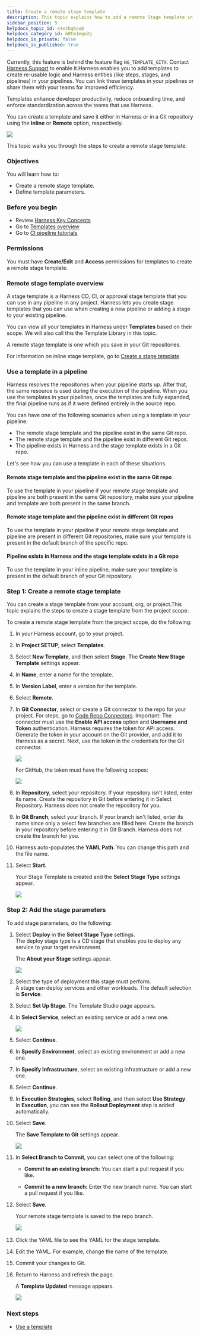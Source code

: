 ```yaml
---
title: Create a remote stage template
description: This topic explains how to add a remote Stage template in Harness.
sidebar_position: 5
helpdocs_topic_id: e4xthq6sx0
helpdocs_category_id: m8tm1mgn2g
helpdocs_is_private: false
helpdocs_is_published: true
---
```


Currently, this feature is behind the feature flag `NG_TEMPLATE_GITX`. Contact [Harness Support](mailto:support@harness.io) to enable it. ​​Harness enables you to add templates to create re-usable logic and Harness entities (like steps, stages, and pipelines) in your pipelines. You can link these templates in your pipelines or share them with your teams for improved efficiency.

Templates enhance developer productivity, reduce onboarding time, and enforce standardization across the teams that use Harness.

You can create a template and save it either in Harness or in a Git repository using the **Inline** or **Remote** option, respectively.​

![](./static/create-a-remote-stage-template-87.png)

This topic walks you through the steps to create a remote stage template.​

### Objectives

You will learn how to:

* Create a remote stage template.
* Define template parameters​​.

### Before you begin

* Review [Harness Key Concepts​](../../first-gen/starthere-firstgen/harness-key-concepts.md)
* Go to [Templates overview](template.md)
* Go to [CI pipeline tutorials​](../../continuous-integration/get-started/tutorials.md)

### Permissions

You must have **Create/Edit** and **Access** permissions for templates to create a remote stage template.

### Remote stage template overview

A stage template is a Harness CD, CI, or approval stage template that you can use in any pipeline in any project. Harness lets you create stage templates that you can use when creating a new pipeline or adding a stage to your existing pipeline.

You can view all your templates in Harness under **Templates** based on their scope. ​We will also call this the Template Library in this topic.

A remote stage template is one which you save in your Git repositories.

For information on inline stage template, go to [Create a stage template](add-a-stage-template.md).

### Use a template in a pipeline

Harness resolves the repositories when your pipeline starts up. ​After that, the same resource is used during the execution of the pipeline. When you use the templates in your pipelines, once the templates are fully expanded, the final pipeline runs as if it were defined entirely in the source repo.​

You can have one of the following scenarios when using a template in your pipeline:​

* The remote stage template and the pipeline exist in the same Git repo.
* The remote stage template and the pipeline exist in different Git repos​.
* The pipeline exists in Harness and the stage template exists in a Git repo.​

Let's see how you can use a template in each of these situations.​

#### Remote stage template and the pipeline exist in the same Git repo

To use the template in your pipeline if your remote stage template and pipeline are both present in the same Git repository, make sure your pipeline and template are both present in the same branch.​​

#### Remote stage template and the pipeline exist in different Git repos

To use the template in your pipeline if your remote stage template and pipeline are present in different Git repositories,​ make sure your template is present in the default branch of the specific repo.​

#### Pipeline exists in Harness and the stage template exists in a Git repo

To use the template in your inline pipeline​, make sure your template is present in the default branch of your Git repository.​

### Step 1: Create a remote stage template

You can create a stage template from your account, org, or project. ​This topic explains the steps to create a stage template from the project scope.

To create a remote stage template from the project scope, do the following:

1. In your Harness account, go to your project.​
2. In **Project SETUP**, select **Templates**.
3. Select **New Template**, and then select **Stage**. ​The **Create New Stage Template** settings appear.
4. In **Name**, enter a name for the template.​
5. In **Version Label**, enter a version for the template.​
6. Select **Remote**.
7. In **Git Connector**, select or create a Git connector to the repo for your project.​ For steps, go to [Code Repo Connectors](/docs/category/code-repo-connectors). Important: The connector must use the **Enable API access** option and **Username and Token** authentication. ​Harness requires the token for API access. Generate the token in your account on the Git provider, and add it to Harness as a secret. Next, use the token in the credentials for the Git connector.​​

   ![](./static/create-a-remote-stage-template-88.png)

   For GitHub, the token must have the following scopes:​

   ![](./static/create-a-remote-stage-template-89.png)

8. In **Repository**, select your repository. If your repository isn't listed, enter its name. ​Create the repository in Git before entering it in Select Repository. Harness does not create the repository for you.​
9. In **Git Branch**, select your branch. If your branch isn't listed, enter its name since only a select few branches are filled here. Create the branch in your repository before entering it in Git Branch. Harness does not create the branch for you.​​
10. ​Harness auto-populates the **YAML Path**. You can change this path and the file name.
11. Select **Start**.​​  

    Your Stage Template is created and the **Select Stage Type** settings appear.

    ![](./static/create-a-remote-stage-template-90.png)

### Step 2: Add the stage parameters

To add stage parameters, do the following:

1. Select **Deploy** in the **Select** **Stage Type** settings.  
The deploy stage type is a CD stage that enables you to deploy any service to your target environment.​

   The **About your Stage** settings appear.

   ![](./static/create-a-remote-stage-template-91.png)

2. Select the type of deployment this stage must perform.​  
A stage can deploy services and other workloads. The default selection is **Service**.
3. Select **Set Up Stage**. The Template Studio page appears.
4. In **Select Service**, select an existing service or add a new one.

   ![](./static/create-a-remote-stage-template-92.png)

5. Select **Continue**.

6. In **Specify Environment**, select an existing environment or add a new one.
7. In **Specify Infrastructure**, select an existing infrastructure or add a new one.
8. Select **Continue**.
9. In **Execution Strategies**, select **Rolling**, and then select **Use Strategy**.  
In **Execution**, you can see the **Rollout Deployment** step is added automatically.
10. Select **Save**.

    The **Save Template to Git** settings appear.

    ![](./static/create-a-remote-stage-template-93.png)

11. In **Select Branch to Commit**, you can select one of the following:​

	- **Commit to an existing branch:** You can start a pull request if you like.​​

	- **Commit to a new branch:**​ Enter the new branch name. You can start a pull request if you like.​

12. Select **Save**.
    
	Your remote stage template is saved to the repo branch.​

    ​![](./static/create-a-remote-stage-template-94.png)

13. Click the YAML file to see the YAML for the stage template.​
14. Edit the YAML. For example, change the name of the template.​​
15. Commit your changes to Git.​​
16. Return to Harness and refresh the page.​​​

    A **Template Updated** message appears.
	
	​![](./static/create-a-remote-stage-template-95.png)

### Next steps

* [Use a template](use-a-template.md)
